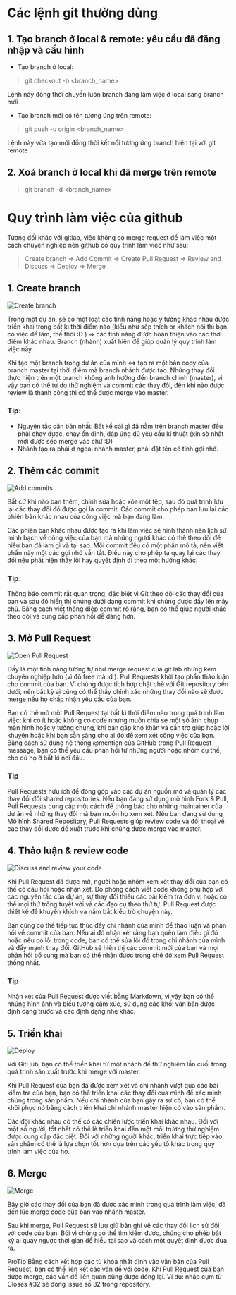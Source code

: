 # Các lệnh git thường dùng
## 1. Tạo branch ở local & remote: yêu cầu đã đăng nhập và cấu hình

- Tạo branch ở local: 
> git checkout -b <branch_name>

Lệnh này đồng thời chuyền luôn branch đang làm việc ở local sang branch mới

- Tạo branch mới có tên tương ứng trên remote:
> git push -u origin <branch_name>

Lệnh này vừa tạo mới đồng thời kết nối tương ứng branch hiện tại với git remote

## 2. Xoá branch ở local khi đã merge trên remote
> git branch -d <branch_name>



# Quy trình làm việc của github
Tương đối khác với gitlab, việc không có merge request để làm việc một cách chuyên nghiệp nên github có quy trình làm việc như sau:
> Create branch => Add Commit => Create Pull Request => Review and Discuss => Deploy => Merge

## 1. Create branch
![Create branch](https://i.ibb.co/4149CV4/Capture.png)

Trong một dự án, sẽ có một loạt các tính năng hoặc ý tưởng khác nhau được triển khai trong bất kì thời điểm nào (kiểu như sếp thích or khách nói thì bạn có việc để làm, thế thôi :D ) => các tính năng được hoàn thiện vào các thời điểm khác nhau. Branch (nhành) xuất hiện để giúp quản lý quy trình làm việc này.

Khi tạo một branch trong dự án của mình <=> tạo ra một bản copy của branch master tại thời điểm mà branch nhánh được tạo. Những thay đổi thực hiện trên một branch không ảnh hưởng đến branch chính (master), vì vậy bạn có thể tự do thử nghiệm và commit các thay đổi, đến khi nào được review là thành công thì có thể được merge vào master.

### Tip:
-   Nguyên tắc căn bản nhất: Bất kể cái gì đã nằm trên branch master đều phải chạy được, chạy ổn định, đáp ứng đủ yêu cầu kĩ thuật (xịn sò nhất mới được sếp merge vào chứ :D)
-   Nhánh tạo ra phải ở ngoài nhánh master, phải đặt tên có tính gợi nhớ.

## 2. Thêm các commit
![Add commits](https://i.ibb.co/LxmyJK6/Capture.png)

Bất cứ khi nào bạn thêm, chỉnh sửa hoặc xóa một tệp, sau đó quá trình lưu lại các thay đổi đó được gọi là commit. Các commit cho phép bạn lưu lại các phiên bản khác nhau của công việc mà bạn đang làm.

Các phiên bản khác nhau được tạo ra khi làm việc sẽ hình thành nên lịch sử minh bạch về công việc của bạn mà những người khác có thể theo dõi để hiểu bạn đã làm gì và tại sao. Mỗi commit đều có một phần mô tả, nên viết phần này một các gợi nhớ vắn tắt. Điều này cho phép ta quay lại các thay đổi nếu phát hiện thấy lỗi hay quyết định đi theo một hướng khác.

### Tip:
Thông báo commit rất quan trọng, đặc biệt vì Git theo dõi các thay đổi của bạn và sau đó hiển thị chúng dưới dạng commit khi chúng được đẩy lên máy chủ. Bằng cách viết thông điệp commit rõ ràng, bạn có thể giúp người khác theo dõi và cung cấp phản hồi dễ dàng hơn.

## 3. Mở Pull Request
![Open Pull Request](https://i.ibb.co/jgcn6XC/Capture.png)

Đấy là một tính năng tương tự như merge request của git lab nhưng kém chuyên nghiệp hơn (vì đồ free mà :d ). Pull Requests khời tạo phần thảo luận cho commit của bạn. Vì chúng được tích hợp chặt chẽ với Git repository bên dưới, nên bất kỳ ai cũng có thể thấy chính xác những thay đổi nào sẽ được merge nếu họ chấp nhận yêu cầu của bạn.

Bạn có thể mở một Pull Request tại bất kì thời điểm nào trong quá trình làm việc: khi có ít hoặc không có code nhưng muốn chia sẻ một số ảnh chụp màn hình hoặc ý tưởng chung, khi bạn gặp khó khăn và cần trợ giúp hoặc lời khuyên hoặc khi bạn sẵn sàng cho ai đó để xem xét công việc của bạn. Bằng cách sử dụng hệ thống @mention của GitHub trong Pull Request message, bạn có thể yêu cầu phản hồi từ những người hoặc nhóm cụ thể, cho dù họ ở bất kì nơi đâu.

### Tip
Pull Requests hữu ích để đóng góp vào các dự án nguồn mở và quản lý các thay đổi đối shared repositories. Nếu bạn đang sử dụng mô hình Fork & Pull, Pull Requests cung cấp một cách để thông báo cho những maintainer của dự án về những thay đổi mà bạn muốn họ xem xét. Nếu bạn đang sử dụng Mô hình Shared Repository, Pull Requests giúp review code và đối thoại về các thay đổi được đề xuất trước khi chúng được merge vào master.

## 4. Thảo luận & review code
![Discuss and review your code](https://i.ibb.co/Bs0Wyhj/image.png)

Khi Pull Request đã được mở, người hoặc nhóm xem xét  thay đổi của bạn có thể có câu hỏi hoặc nhận xét. Do phong cách viết code không phù hợp với các nguyên tắc của dự án, sự thay đổi thiếu các bài kiểm tra đơn vị hoặc có thể mọi thứ trông tuyệt vời và các đạo cụ theo thứ tự. Pull Request được thiết kế để khuyến khích và nắm bắt kiểu trò chuyện này.

Bạn cũng có thể tiếp tục thúc đẩy chi nhánh của mình để thảo luận và phản hồi về commit của bạn. Nếu ai đó nhận xét rằng bạn quên làm điều gì đó hoặc nếu có lỗi trong code, bạn có thể sửa lỗi đó trong chi nhánh của mình và đẩy mạnh thay đổi. GitHub sẽ hiển thị các commit mới của bạn và mọi phản hồi bổ sung mà bạn có thể nhận được trong chế độ xem Pull Request thống nhất.

### Tip
Nhận xét của Pull Request được viết bằng Markdown, vì vậy bạn có thể nhúng hình ảnh và biểu tượng cảm xúc, sử dụng các khối văn bản được định dạng trước và các định dạng nhẹ khác.

## 5. Triển khai
![Deploy](https://i.ibb.co/T04RBck/image.png)

Với GitHub, bạn có thể triển khai từ một nhánh để thử nghiệm lần cuối trong quá trình sản xuất trước khi merge với master.

Khi Pull Request của bạn đã được xem xét và chi nhánh vượt qua các bài kiểm tra của bạn, bạn có thể triển khai các thay đổi của mình để xác minh chúng trong sản phẩm. Nếu chi nhánh của bạn gây ra sự cố, bạn có thể khôi phục nó bằng cách triển khai chi nhánh master hiện có vào sản phẩm.

Các đội khác nhau có thể có các chiến lược triển khai khác nhau. Đối với một số người, tốt nhất có thể là triển khai đến một môi trường thử nghiệm được cung cấp đặc biệt. Đối với những người khác, triển khai trực tiếp vào sản phẩm có thể là lựa chọn tốt hơn dựa trên các yếu tố khác trong quy trình làm việc của họ.

## 6. Merge
![Merge](https://i.ibb.co/m8x0Rkb/image.png)

Bây giờ các thay đổi của bạn đã được xác minh trong quá trình làm việc, đã đến lúc merge code của bạn vào nhánh master.

Sau khi merge, Pull Request sẽ lưu giữ bản ghi về các thay đổi lịch sử đối với code của bạn. Bởi vì chúng có thể tìm kiếm được, chúng cho phép bất kỳ ai quay ngược thời gian để hiểu tại sao và cách một quyết định được đưa ra.

ProTip
Bằng cách kết hợp các từ khóa nhất định vào văn bản của Pull Request, bạn có thể liên kết các vấn đề với code. Khi Pull Request của bạn được merge, các vấn đề liên quan cũng được đóng lại. Ví dụ: nhập cụm từ Closes #32 sẽ đóng issue số 32 trong repository. 